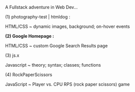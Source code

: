 A Fullstack adventure in Web Dev... 


(1) photography-test | htmldog : 

HTML/CSS ~ dynamic images, background; on-hover events



<strong>(2) Google Homepage : </strong>

HTML/CSS ~ custom Google Search Results page



(3) js.x

Javascript ~ theory; syntax; classes; functions



(4) RockPaperScissors

JavaScript ~ Player vs. CPU RPS (rock paper scissors) game 


